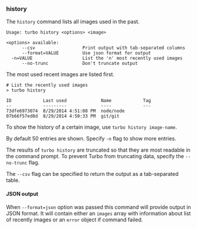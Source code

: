 ### history

The `history` command lists all images used in the past. 

```
Usage: turbo history <options> <image>

<options> available:
      --csv                  Print output with tab-separated columns
      --format=VALUE         Use json format for output
  -n=VALUE                   List the 'n' most recently used images
      --no-trunc             Don't truncate output
```

The most used recent images are listed first.

```
# List the recently used images
> turbo history

ID            Last used             Name            Tag
--            ---------             ----            ---
73dfe6973074  8/29/2014 4:51:08 PM  node/node      
07b66f57ed8d  8/29/2014 4:50:33 PM  git/git       
```
    
To show the history of a certain image, use `turbo history image-name`. 

By default 50 entries are shown. Specify `-n` flag to show more entries. 

The results of `turbo history` are truncated so that they are most readable in the command prompt. To prevent Turbo from truncating data, specify the `--no-trunc` flag. 

The `--csv` flag can be specified to return the output as a tab-separated table. 

#### JSON output

When `--format=json` option was passed this command will provide output in JSON format. It will contain either an `images` array with information about list of recently images or an `error` object if command failed.